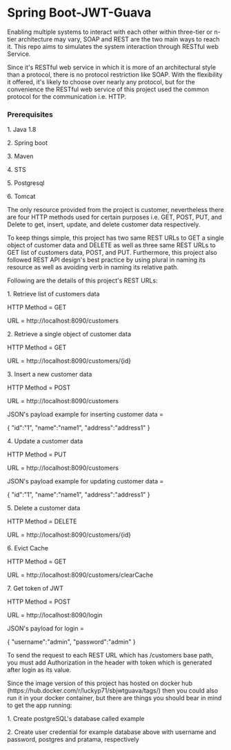 # Spring Boot-JWT-Guava

<p> Enabling multiple systems to interact with each other within three-tier or n-tier architecture may vary, SOAP and REST are the two main ways to reach it. This repo aims to simulates the system interaction through RESTful web Service. </p> 
<p>Since it's RESTful web service in which it is more of an architectural style than a protocol, there is no protocol restriction like SOAP. With the flexibility it offered, it's likely to choose over nearly any protocol, but for the convenience the RESTful web service of this project used the common protocol for the communication i.e. HTTP. </p>

<h3>Prerequisites</h3>
<p>1. Java 1.8</p>
<p>2. Spring boot</p>
<p>3. Maven</p>
<p>4. STS</p>
<p>5. Postgresql</p> 
<p>6. Tomcat</p>

<p>The only resource provided from the project is customer, nevertheless there are four HTTP methods used for certain purposes i.e. GET, POST, PUT, and Delete to get, insert, update, and delete customer data respectively.</p>

<p>To keep things simple, this project has two same REST URLs to GET a single object of customer data and DELETE as well as three same REST URLs to GET list of customers data, POST, and PUT. Furthermore, this project also followed REST API design's best practice by using plural in naming its resource as well as avoiding verb in naming its relative path.</p>
<p>Following are the details of this project's REST URLs:</p>
<p>1. Retrieve list of customers data</p>
<p>HTTP Method = GET</p>
<p>URL = http://localhost:8090/customers</p>  
<p>2. Retrieve a single object of customer data</p>
<p>HTTP Method = GET</p>
<p>URL = http://localhost:8090/customers/{id}</p>
<p>3. Insert a new customer data</p>
<p>HTTP Method = POST</p>
<p>URL = http://localhost:8090/customers</p>
<p>
JSON's payload example for inserting customer data = 
  </p>
  <p>
{
  "id":"1",
  "name":"name1",
  "address":"address1"
}
</p>
<p>4. Update a customer data</p>
<p>HTTP Method = PUT</p>
<p>URL = http://localhost:8090/customers</p>
<p>
JSON's payload example for updating customer data = 
  </p>
  <p>
{
  "id":"1",
  "name":"name1",
  "address":"address1"
}
</p>
<p>5. Delete a customer data</p>
<p>HTTP Method = DELETE</p>
<p>URL = http://localhost:8090/customers/{id}</p>
<p>6. Evict Cache</p>
<p>HTTP Method = GET</p>
<p>URL = http://localhost:8090/customers/clearCache</p>
<p>7. Get token of JWT</p>
<p>HTTP Method = POST</p>
<p>URL = http://localhost:8090/login</p>
<p>
JSON's payload for login = 
  </p>
  <p>
{
  "username":"admin",
  "password":"admin"
}
</p>
<p>To send the request to each REST URL which has /customers base path, you must add Authorization in the header with token which is generated after login as its value.</p>

<p>Since the image version of this project has hosted on docker hub (https://hub.docker.com/r/luckyp71/sbjwtguava/tags/) then you could also run it in your docker container, but there are things you should bear in mind to get the app running:</p>
<p>1. Create postgreSQL's database called example</p>
<p>2. Create user credential for example database above with username and password, postgres and pratama, respectively</p>  
